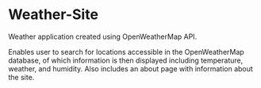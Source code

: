 # Weather-Site
Weather application created using OpenWeatherMap API.

Enables user to search for locations accessible in the OpenWeatherMap database, of which information is then displayed including temperature, weather, and humidity.
Also includes an about page with information about the site.
